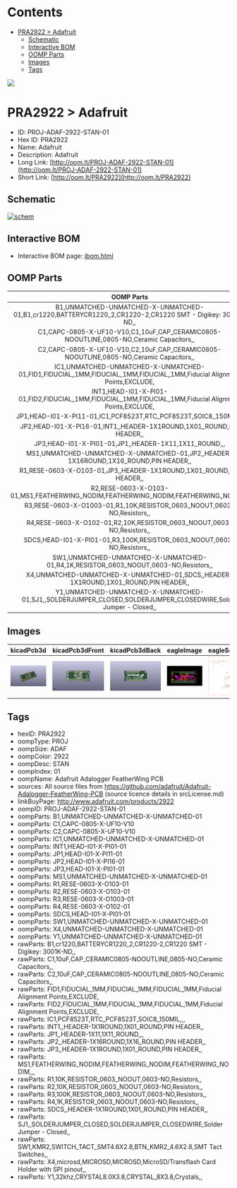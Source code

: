 



Contents
========

* [PRA2922 > Adafruit](#pra2922--adafruit)
	* [Schematic](#schematic)
	* [Interactive BOM](#interactive-bom)
	* [OOMP Parts](#oomp-parts)
	* [Images](#images)
	* [Tags](#tags)
  
![][im]
# PRA2922 > Adafruit

- ID: PROJ-ADAF-2922-STAN-01
- Hex ID: PRA2922
- Name: Adafruit
- Description: Adafruit
- Long Link: [http://oom.lt/PROJ-ADAF-2922-STAN-01](http://oom.lt/PROJ-ADAF-2922-STAN-01)
- Short Link: [http://oom.lt/PRA2922](http://oom.lt/PRA2922)

## Schematic
  
[![schem](eagleSchemImage.png)](eagleSchemImage.png)
## Interactive BOM

- Interactive BOM page: [ibom.html](https://htmlpreview.github.io/?https://github.com/oomlout/oomlout_OOMP_projects/blob/main/PROJ-ADAF-2922-STAN-01/kicad/bom/ibom.html)

## OOMP Parts
  

|OOMP Parts|
| :---: |
|B1,UNMATCHED-UNMATCHED-X-UNMATCHED-01,B1,cr1220,BATTERYCR1220_2,CR1220-2,CR1220 SMT - Digikey: 3001K-ND,,|
|C1,CAPC-0805-X-UF10-V10,C1,10uF,CAP_CERAMIC0805-NOOUTLINE,0805-NO,Ceramic Capacitors,,|
|C2,CAPC-0805-X-UF10-V10,C2,10uF,CAP_CERAMIC0805-NOOUTLINE,0805-NO,Ceramic Capacitors,,|
|IC1,UNMATCHED-UNMATCHED-X-UNMATCHED-01,FID1,FIDUCIAL_1MM,FIDUCIAL_1MM,FIDUCIAL_1MM,Fiducial Alignment Points,EXCLUDE,|
|INT1,HEAD-I01-X-PI01-01,FID2,FIDUCIAL_1MM,FIDUCIAL_1MM,FIDUCIAL_1MM,Fiducial Alignment Points,EXCLUDE,|
|JP1,HEAD-I01-X-PI11-01,IC1,PCF8523T,RTC_PCF8523T,SOIC8_150MIL,,,|
|JP2,HEAD-I01-X-PI16-01,INT1,,HEADER-1X1ROUND,1X01_ROUND,PIN HEADER,,|
|JP3,HEAD-I01-X-PI01-01,JP1,,HEADER-1X11,1X11_ROUND,,,|
|MS1,UNMATCHED-UNMATCHED-X-UNMATCHED-01,JP2,,HEADER-1X16ROUND,1X16_ROUND,PIN HEADER,,|
|R1,RESE-0603-X-O103-01,JP3,,HEADER-1X1ROUND,1X01_ROUND,PIN HEADER,,|
|R2,RESE-0603-X-O103-01,MS1,FEATHERWING_NODIM,FEATHERWING_NODIM,FEATHERWING_NODIM,,,|
|R3,RESE-0603-X-O1003-01,R1,10K,RESISTOR_0603_NOOUT,0603-NO,Resistors,,|
|R4,RESE-0603-X-O102-01,R2,10K,RESISTOR_0603_NOOUT,0603-NO,Resistors,,|
|SDCS,HEAD-I01-X-PI01-01,R3,100K,RESISTOR_0603_NOOUT,0603-NO,Resistors,,|
|SW1,UNMATCHED-UNMATCHED-X-UNMATCHED-01,R4,1K,RESISTOR_0603_NOOUT,0603-NO,Resistors,,|
|X4,UNMATCHED-UNMATCHED-X-UNMATCHED-01,SDCS,,HEADER-1X1ROUND,1X01_ROUND,PIN HEADER,,|
|Y1,UNMATCHED-UNMATCHED-X-UNMATCHED-01,SJ1,,SOLDERJUMPER_CLOSED,SOLDERJUMPER_CLOSEDWIRE,Solder Jumper - Closed,,|

## Images
  
  

|kicadPcb3d|kicadPcb3dFront|kicadPcb3dBack|eagleImage|eagleSchemImage|
| :---: | :---: | :---: | :---: | :---: |
|[![kicadPcb3d](kicadPcb3d_140.png)](kicadPcb3d.png)|[![kicadPcb3dFront](kicadPcb3dFront_140.png)](kicadPcb3dFront.png)|[![kicadPcb3dBack](kicadPcb3dBack_140.png)](kicadPcb3dBack.png)|[![eagleImage](eagleImage_140.png)](eagleImage.png)|[![eagleSchemImage](eagleSchemImage_140.png)](eagleSchemImage.png)|

## Tags

- hexID: PRA2922
- oompType: PROJ
- oompSize: ADAF
- oompColor: 2922
- oompDesc: STAN
- oompIndex: 01
- oompName: Adafruit Adalogger FeatherWing PCB
- sources: All source files from https://github.com/adafruit/Adafruit-Adalogger-FeatherWing-PCB (source licence details in srcLicense.md)
- linkBuyPage: http://www.adafruit.com/products/2922
- oompID: PROJ-ADAF-2922-STAN-01
- oompParts: B1,UNMATCHED-UNMATCHED-X-UNMATCHED-01
- oompParts: C1,CAPC-0805-X-UF10-V10
- oompParts: C2,CAPC-0805-X-UF10-V10
- oompParts: IC1,UNMATCHED-UNMATCHED-X-UNMATCHED-01
- oompParts: INT1,HEAD-I01-X-PI01-01
- oompParts: JP1,HEAD-I01-X-PI11-01
- oompParts: JP2,HEAD-I01-X-PI16-01
- oompParts: JP3,HEAD-I01-X-PI01-01
- oompParts: MS1,UNMATCHED-UNMATCHED-X-UNMATCHED-01
- oompParts: R1,RESE-0603-X-O103-01
- oompParts: R2,RESE-0603-X-O103-01
- oompParts: R3,RESE-0603-X-O1003-01
- oompParts: R4,RESE-0603-X-O102-01
- oompParts: SDCS,HEAD-I01-X-PI01-01
- oompParts: SW1,UNMATCHED-UNMATCHED-X-UNMATCHED-01
- oompParts: X4,UNMATCHED-UNMATCHED-X-UNMATCHED-01
- oompParts: Y1,UNMATCHED-UNMATCHED-X-UNMATCHED-01
- rawParts: B1,cr1220,BATTERYCR1220_2,CR1220-2,CR1220 SMT - Digikey: 3001K-ND,,
- rawParts: C1,10uF,CAP_CERAMIC0805-NOOUTLINE,0805-NO,Ceramic Capacitors,,
- rawParts: C2,10uF,CAP_CERAMIC0805-NOOUTLINE,0805-NO,Ceramic Capacitors,,
- rawParts: FID1,FIDUCIAL_1MM,FIDUCIAL_1MM,FIDUCIAL_1MM,Fiducial Alignment Points,EXCLUDE,
- rawParts: FID2,FIDUCIAL_1MM,FIDUCIAL_1MM,FIDUCIAL_1MM,Fiducial Alignment Points,EXCLUDE,
- rawParts: IC1,PCF8523T,RTC_PCF8523T,SOIC8_150MIL,,,
- rawParts: INT1,,HEADER-1X1ROUND,1X01_ROUND,PIN HEADER,,
- rawParts: JP1,,HEADER-1X11,1X11_ROUND,,,
- rawParts: JP2,,HEADER-1X16ROUND,1X16_ROUND,PIN HEADER,,
- rawParts: JP3,,HEADER-1X1ROUND,1X01_ROUND,PIN HEADER,,
- rawParts: MS1,FEATHERWING_NODIM,FEATHERWING_NODIM,FEATHERWING_NODIM,,,
- rawParts: R1,10K,RESISTOR_0603_NOOUT,0603-NO,Resistors,,
- rawParts: R2,10K,RESISTOR_0603_NOOUT,0603-NO,Resistors,,
- rawParts: R3,100K,RESISTOR_0603_NOOUT,0603-NO,Resistors,,
- rawParts: R4,1K,RESISTOR_0603_NOOUT,0603-NO,Resistors,,
- rawParts: SDCS,,HEADER-1X1ROUND,1X01_ROUND,PIN HEADER,,
- rawParts: SJ1,,SOLDERJUMPER_CLOSED,SOLDERJUMPER_CLOSEDWIRE,Solder Jumper - Closed,,
- rawParts: SW1,KMR2,SWITCH_TACT_SMT4.6X2.8,BTN_KMR2_4.6X2.8,SMT Tact Switches,,
- rawParts: X4,microsd,MICROSD,MICROSD,MicroSD/Transflash Card Holder with SPI pinout,,
- rawParts: Y1,32khz,CRYSTAL8.0X3.8,CRYSTAL_8X3.8,Crystals,,



[im]: kicadPcb3d_450.png
